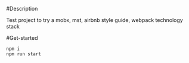 
#Description

Test project to try a mobx, mst, airbnb style guide, webpack technology stack

#Get-started

```
npm i
npm run start
```

